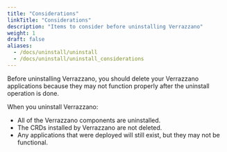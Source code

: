 ```yaml
---
title: "Considerations"
linkTitle: "Considerations"
description: "Items to consider before uninstalling Verrazzano"
weight: 1
draft: false
aliases:
  - /docs/uninstall/uninstall
  - /docs/uninstall/uninstall_considerations
---
```


Before uninstalling Verrazzano, you should delete your Verrazzano applications because they may not function properly after the uninstall operation is done.

When you uninstall Verrazzano:
* All of the Verrazzano components are uninstalled.
* The CRDs installed by Verrazzano are not deleted.
* Any applications that were deployed will still exist, but they may not be functional.
